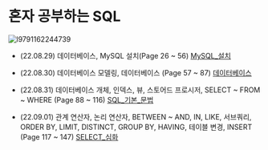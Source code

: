 # 혼자 공부하는 SQL
![l9791162244739](https://user-images.githubusercontent.com/110037747/187156570-8bb3a657-9638-4f83-9b60-423b36bb50ef.jpg)

- (22.08.29) 데이터베이스, MySQL 설치(Page 26 ~ 56) [MySQL_설치](https://github.com/karlbulee/ML/blob/main/SQL/MySQL_%EC%84%A4%EC%B9%98.ipynb "MySQL 설치")

- (22.08.30) 데이터베이스 모델링, 데이터베이스 (Page 57 ~ 87) [데이터베이스](https://github.com/karlbulee/ML/blob/main/SQL/%EB%8D%B0%EC%9D%B4%ED%84%B0%EB%B2%A0%EC%9D%B4%EC%8A%A4.ipynb "데이터베이스")

- (22.08.31) 데이터베이스 개체, 인덱스, 뷰, 스토어드 프로시저, SELECT ~ FROM ~ WHERE (Page 88 ~ 116) [SQL_기본_문법](https://github.com/karlbulee/ML/blob/main/SQL/SQL_%EA%B8%B0%EB%B3%B8_%EB%AC%B8%EB%B2%95.ipynb "SQL 기본 문법")

- (22.09.01) 관계 연산자, 논리 연산자, BETWEEN ~ AND, IN, LIKE, 서브쿼리, ORDER BY, LIMIT, DISTINCT, GROUP BY, HAVING, 테이블 변경, INSERT (Page 117 ~ 147) [SELECT_심화](https://github.com/karlbulee/ML/blob/main/SQL/SELECT_%EC%8B%AC%ED%99%94.ipynb "SELECT 심화")
